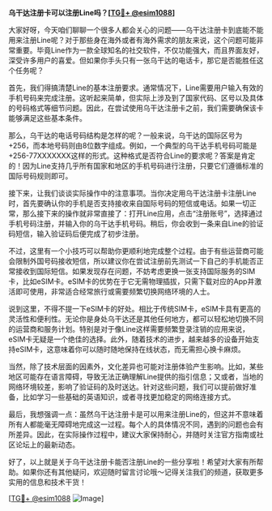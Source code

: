 **乌干达注册卡可以注册Line吗？[[TG💪+ @esim1088](https://t.me/s/esim1088)]**

大家好呀，今天咱们聊聊一个很多人都会关心的问题——乌干达注册卡到底能不能用来注册Line呢？对于那些身在海外或者有海外需求的朋友来说，这个问题可能非常重要。毕竟Line作为一款全球知名的社交软件，不仅功能强大，而且界面友好，深受许多用户的喜爱。但如果你手头只有一张乌干达的电话卡，那它是否能胜任这个任务呢？

首先，我们得搞清楚Line的基本注册要求。通常情况下，Line需要用户输入有效的手机号码来完成注册。这听起来简单，但实际上涉及到了国家代码、区号以及具体的号码格式等细节问题。因此，在尝试使用乌干达注册卡之前，我们需要确保该卡能够满足这些基本条件。

那么，乌干达的电话号码结构是怎样的呢？一般来说，乌干达的国际区号为+256，而本地号码则由8位数字组成。例如，一个典型的乌干达手机号码可能是+256-77XXXXXXX这样的形式。这种格式是否符合Line的要求呢？答案是肯定的！因为Line支持几乎所有国家和地区的手机号码进行注册，只要它们遵循标准的国际号码规则即可。

接下来，让我们谈谈实际操作中的注意事项。当你决定用乌干达注册卡注册Line时，首先要确认你的手机是否支持接收来自国际号码的短信或电话。如果一切正常，那么接下来的操作就非常直接了：打开Line应用，点击“注册账号”，选择通过手机号码注册，并输入你的乌干达手机号码。稍后，你会收到一条来自Line的验证码短信，输入验证码后便完成了初步注册。

不过，这里有一个小技巧可以帮助你更顺利地完成整个过程。由于有些运营商可能会限制外国号码接收短信，所以建议你在尝试注册前先测试一下自己的手机能否正常接收到国际短信。如果发现存在问题，不妨考虑更换一张支持国际服务的SIM卡，比如eSIM卡。eSIM卡的优势在于它无需物理插拔，只需下载对应的App并激活即可使用，非常适合经常旅行或需要频繁切换网络环境的人士。

说到这里，不得不提一下eSIM卡的好处。相比于传统SIM卡，eSIM卡具有更高的灵活性和便利性。无论你是身处乌干达还是其他任何地方，都可以轻松地切换不同的运营商和服务计划。特别是对于像Line这样需要频繁登录注销的应用来说，eSIM卡无疑是一个绝佳的选择。此外，随着技术的进步，越来越多的设备开始支持eSIM卡，这意味着你可以随时随地保持在线状态，而无需担心换卡麻烦。

当然，除了技术层面的因素外，文化差异也可能对注册体验产生影响。比如，某些地区可能存在语言障碍，导致无法正确理解Line提供的指引信息；又或者，当地的网络环境较差，影响了验证码的及时送达。针对这些问题，我们可以提前做好准备，比如学习一些基础的英语知识，或者寻找更加稳定的网络连接方式。

最后，我想强调一点：虽然乌干达注册卡是可以用来注册Line的，但这并不意味着所有人都能毫无障碍地完成这一过程。每个人的具体情况不同，遇到的问题也会有所差异。因此，在实际操作过程中，建议大家保持耐心，并随时关注官方指南或社区论坛上的最新动态。

好了，以上就是关于乌干达注册卡能否注册Line的一些分享啦！希望对大家有所帮助。如果你还有其他疑问，欢迎随时留言讨论哦～记得关注我们的频道，获取更多实用的信息和技术干货！

[[TG💪+ @esim1088](https://t.me/s/esim1088) ![Image](https://i.postimg.cc/4NQfJmqS/Snipaste-2025-05-13-00-14-12.png)]